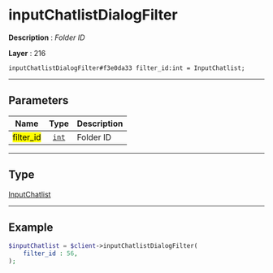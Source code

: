 # inputChatlistDialogFilter

**Description** : *Folder ID*

**Layer** : 216

```tl
inputChatlistDialogFilter#f3e0da33 filter_id:int = InputChatlist;
```

---

## Parameters

| Name | Type | Description |
| :---: | :---: | :--- |
| <mark>filter_id</mark> | [`int`](type/int) | Folder ID |

---

## Type

[InputChatlist](type/InputChatlist)

---

## Example

```php
$inputChatlist = $client->inputChatlistDialogFilter(
	filter_id : 56,
);
```